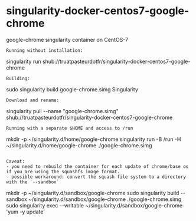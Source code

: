 # singularity-docker-centos7-google-chrome
google-chrome singularity container on CentOS-7

```
Running without installation:
```
singularity run shub://truatpasteurdotfr/singularity-docker-centos7-google-chrome
```
Building:
```
sudo singularity build google-chrome.simg Singularity
```
Download and rename:
```
singularity pull --name "google-chrome.simg" shub://truatpasteurdotfr/singularity-docker-centos7-google-chrome
```
Running with a separate $HOME and access to /run
```
mkdir -p  ~/singularity.d/home/google-chrome
singularity run -B /run -H  ~/singularity.d/home/google-chrome ./google-chrome.simg
```

Caveat:
- you need to rebuild the container for each update of chrome/base os if you are using the squashfs image format.
- possible workaround: convert the squash file system to a directory with the `--sandbox`
```
mkdir -p ~/singularity.d/sandbox/google-chrome
sudo singularity build --sandbox ~/singularity.d/sandbox/google-chrome ./google-chrome.simg
sudo singularity exec --writable ~/singularity.d/sandbox/google-chrome 'yum -y update'
```

